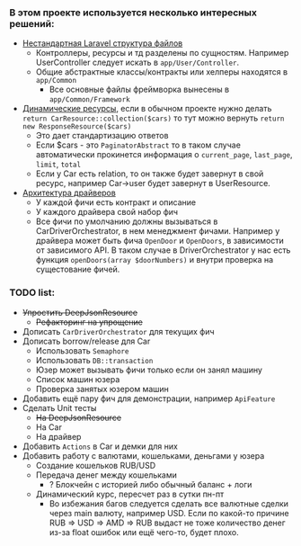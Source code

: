 ### В этом проекте используется несколько интересных решений:
 - [Нестандартная Laravel структура файлов](app/Common)
   - Контроллеры, ресурсы и тд разделены по сущностям. Например UserController следует искать в `app/User/Controller`.
   - Общие абстрактные классы/контракты или хелперы находятся в `app/Common`
     - Все основные файлы фреймворка вынесены в `app/Common/Framework`
 - [Динамические ресурсы](app/Common/DeepJsonResource), если в обычном проекте нужно делать `return CarResource::collection($cars)` то тут можно вернуть `return new ResponseResource($cars)`
   - Это дает стандартизацию ответов
   - Если $cars - это `PaginatorAbstract` то в таком случае автоматически прокинется информация о `current_page`, `last_page`, `limit`, `total`
   - Если у Car есть relation, то он также будет завернут в свой ресурс, например Car->user будет завернут в UserResource.
 - [Архитектура драйверов](app/Car)
   - У каждой фичи есть контракт и описание
   - У каждого драйвера свой набор фич
   - Все фичи по умолчанию должны вызываться в CarDriverOrchestrator, в нем менеджмент фичами. Например у драйвера может быть фича `OpenDoor` и `OpenDoors`, в зависимости от зависимого API. В таком случае в DriverOrchestrator у нас есть функция `openDoors(array $doorNumbers)` и внутри проверка на сущестование фичей.


### TODO list:
 - ~~Упростить DeepJsonResource~~
   - ~~Рефакторинг на упрощение~~
 - Дописать `CarDriverOrchestrator` для текущих фич
 - Дописать borrow/release для Car
   - Использовать `Semaphore`
   - Использовать `DB::transaction`
   - Юзер может вызывать фичи только если он занял машину
   - Список машин юзера
   - Проверка занятых юзером машин
 - Добавить ещё пару фич для демонстрации, например `ApiFeature`
 - Сделать Unit тесты
   - ~~На DeepJsonResource~~
   - На Car
   - На драйвер
 - Добавить `Actions` в Car и демки для них
 - Добавить работу с валютами, кошельками, деньгами у юзера
   - Создание кошельков RUB/USD
   - Передача денег между кошельками
     - ? Блокчейн с историей либо обычный баланс + логи
   - Динамический курс, пересчет раз в сутки пн-пт
     - Во избежания багов следуется сделать все валютные сделки через main валюту, например USD. Если по какой-то причине RUB => USD => AMD => RUB выдаст не тоже количество денег из-за float ошибок или ещё чего-то, будет плохо.
